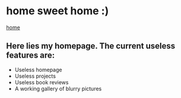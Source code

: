 # home sweet home :)

[home](batherine.dev)

## Here lies my homepage. The current useless features are:
* Useless homepage
* Useless projects
* Useless book reviews
* A working gallery of blurry pictures
